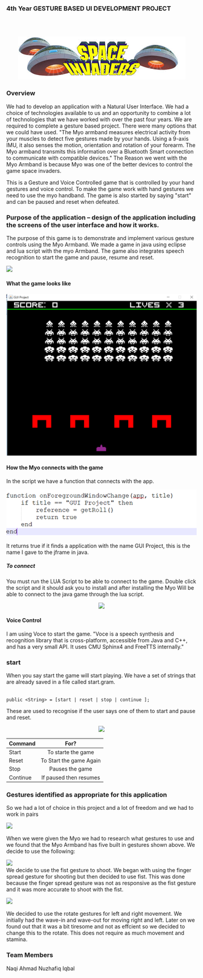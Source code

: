### 4th Year GESTURE BASED UI DEVELOPMENT PROJECT 
</br></br>

<p align="center"> 
<img src="https://github.com/nakster/gif/blob/master/spceinvaders.png"/>
</p>

### Overview

We had to develop an application with a Natural User Interface. We had a choice of technologies available to us and an opportunity to combine a lot of technologies that we have worked with over the past four years. We are required to complete a gesture based project. There were many options that we could have used. "The Myo armband measures electrical activity from your muscles to detect five gestures made by your hands. Using a 9-axis IMU, it also senses the motion, orientation and rotation of your forearm. The Myo armband transmits this information over a Bluetooth Smart connection to communicate with compatible devices." The Reason we went with the Myo Armband is because Myo was one of the better devices to control the game space invaders.   

This is a Gesture and Voice Controlled game that is controlled by your hand gestures and voice control. To make the game work with hand gestures we need to use the myo handband. The game is also started by saying "start" and can be paused and reset when defeated. 

### Purpose of the application – design of the application including the screens of the user interface and how it works. 

The purpose of this game is to demonstrate and implement various gesture controls using the Myo Armband. We made a game in java using eclipse and lua script with the myo Armband. The game also integrates speech recognition to start the game and pause, resume and reset. 

![](https://d262ilb51hltx0.cloudfront.net/max/2000/1*9uvS5j1EZXdQuIoqyb5syA.jpeg)

#### What the game looks like

![](https://github.com/nakster/gif/blob/master/invader.PNG)

#### How the Myo connects with the game

In the script we have a function that connects with the app. 

![](https://github.com/nakster/gif/blob/master/connect.png)

It returns true if it finds a application with the name GUI Project, this is the name I gave to the jframe in java.  

##### To connect 
You must run the LUA Script to be able to connect to the game. Double click the script and it should ask you to install and after installing the Myo Will be able to connect to the java game through the lua script.

<p align="center"> 
<img src="https://media.giphy.com/media/8UHhg0jG5aLjCbV45G/giphy.gif"/>
</p>


#### Voice Control 

I am using Voce to start the game. "Voce is a speech synthesis and recognition library that is cross-platform, accessible from Java and C++, and has a very small API. It uses CMU Sphinx4 and FreeTTS internally."



### start

When you say start the game will start playing. We have a set of strings that are already saved in a file called start.gram.

```shell

public <String> = [start | reset | stop | continue ];

```

These are used to recognise if the user says one of them to start and pause and reset. 

<p align="center"> 
<img src="https://media.giphy.com/media/fZVZ8bSkAlX5jbceiV/giphy.gif"/>
</p>

| Command        | For?                    |
| -------------  |:-----------------------:|
| Start          | To starte the game      |
| Reset          | To Start the game Again | 
| Stop           | Pauses the game         | 
| Continue       | If paused then resumes  |


### Gestures identified as appropriate for this application


So we had a lot of choice in this project and a lot of freedom and we had to work in pairs 

![](https://image.slidesharecdn.com/bc61a10e-0b68-4c13-b562-6033eb4122c6-160222191323/95/presentation-1-5-638.jpg?cb=1456168437)

When we were given the Myo we had to research what gestures to use and we found that the Myo Armband has five built in gestures shown above. We decide to use the following:

![](https://support.getmyo.com/hc/en-us/article_attachments/201853983/make-fist.svg)
</br>
We decide to use the fist gesture to shoot. We began with  using the finger spread gesture for shooting but then decided to use fist.   This was done because the finger spread gesture was not as responsive as the fist gesture and it was more accurate to shoot with the     fist.

![](https://support.getmyo.com/hc/en-us/article_attachments/201806463/GestureOverlay_PresentationsFist.png)

We decided to use the rotate gestures for left and right movement. We initially had the wave-in and wave-out for moving right and left. Later on we found out that it was a bit tiresome and not as effcient so we decided to change this to the rotate. This does not require as much movement and stamina. 

### Team Members
Naqi Ahmad
Nuzhafiq Iqbal 

